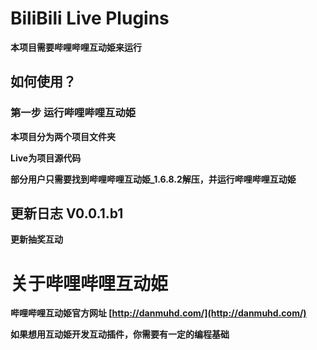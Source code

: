 # BiliBili Live Plugins

**本项目需要哔哩哔哩互动姫来运行**

## 如何使用？

### 第一步 运行哔哩哔哩互动姫

**本项目分为两个项目文件夹**

**Live为项目源代码**

**部分用户只需要找到哔哩哔哩互动姫_1.6.8.2解压，并运行哔哩哔哩互动姫**

## 更新日志 V0.0.1.b1

**更新抽奖互动**

# 关于哔哩哔哩互动姫

**哔哩哔哩互动姫官方网址 [http://danmuhd.com/](http://danmuhd.com/)**

**如果想用互动姫开发互动插件，你需要有一定的编程基础**
